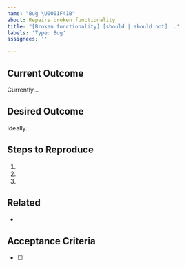 ```yaml
---
name: "Bug \U0001F41B"
about: Repairs broken functionality
title: "[Broken functionality] [should | should not]..."
labels: 'Type: Bug'
assignees: ''

---
```


## Current Outcome
Currently...

## Desired Outcome
Ideally...

## Steps to Reproduce

1.
2.
3.

## Related

<!-- List any other links relevant to this issue. -->

-

## Acceptance Criteria

<!-- Define conditions that must be true in order to close the issue. -->

- [ ]
